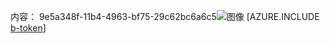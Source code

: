 内容： 9e5a348f-11b4-4963-bf75-29c62bc6a6c5![图像](5812fbd9-a034-4498-8c95-613929c0e7cb.png)
[AZURE.INCLUDE [b-token](9447c34e-53cb-46c0-959f-e0c4d7befba7.md)]
